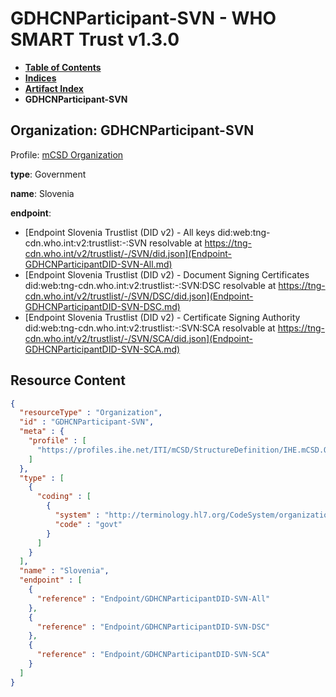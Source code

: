 # GDHCNParticipant-SVN - WHO SMART Trust v1.3.0

* [**Table of Contents**](toc.md)
* [**Indices**](indices.md)
* [**Artifact Index**](artifacts.md)
* **GDHCNParticipant-SVN**

## Organization: GDHCNParticipant-SVN

Profile: [mCSD Organization](https://profiles.ihe.net/ITI/mCSD/4.0.0/StructureDefinition-IHE.mCSD.Organization.html)

**type**: Government

**name**: Slovenia

**endpoint**: 

* [Endpoint Slovenia Trustlist (DID v2) - All keys did:web:tng-cdn.who.int:v2:trustlist:-:SVN resolvable at https://tng-cdn.who.int/v2/trustlist/-/SVN/did.json](Endpoint-GDHCNParticipantDID-SVN-All.md)
* [Endpoint Slovenia Trustlist (DID v2) - Document Signing Certificates did:web:tng-cdn.who.int:v2:trustlist:-:SVN:DSC resolvable at https://tng-cdn.who.int/v2/trustlist/-/SVN/DSC/did.json](Endpoint-GDHCNParticipantDID-SVN-DSC.md)
* [Endpoint Slovenia Trustlist (DID v2) - Certificate Signing Authority did:web:tng-cdn.who.int:v2:trustlist:-:SVN:SCA resolvable at https://tng-cdn.who.int/v2/trustlist/-/SVN/SCA/did.json](Endpoint-GDHCNParticipantDID-SVN-SCA.md)



## Resource Content

```json
{
  "resourceType" : "Organization",
  "id" : "GDHCNParticipant-SVN",
  "meta" : {
    "profile" : [
      "https://profiles.ihe.net/ITI/mCSD/StructureDefinition/IHE.mCSD.Organization"
    ]
  },
  "type" : [
    {
      "coding" : [
        {
          "system" : "http://terminology.hl7.org/CodeSystem/organization-type",
          "code" : "govt"
        }
      ]
    }
  ],
  "name" : "Slovenia",
  "endpoint" : [
    {
      "reference" : "Endpoint/GDHCNParticipantDID-SVN-All"
    },
    {
      "reference" : "Endpoint/GDHCNParticipantDID-SVN-DSC"
    },
    {
      "reference" : "Endpoint/GDHCNParticipantDID-SVN-SCA"
    }
  ]
}

```
